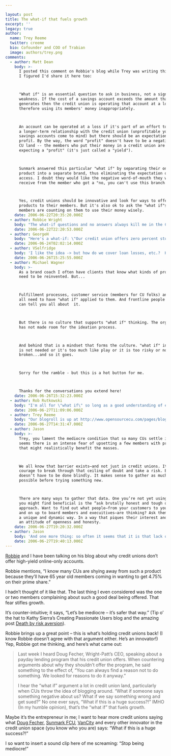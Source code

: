 ```yaml
---

layout: post
title: The what-if that fuels growth
excerpt: ''
legacy: true
author:
  name: Trey Reeme
  twitter: creeme
  bio: Cofounder and COO of Trabian
  image: authors/trey.png
comments:
  - author: Matt Dean
    body: >-
      I posted this comment on Robbie's blog while Trey was writing this post, so
      I figured I'd share it here too:



      "What if" is an essential question to ask in business, not a sign of
      weakness. If the cost of a savings account exceeds the amount that account
      generates then the credit union is operating that account at a loss and is
      therefore using its members' money inappropriately.



      An account can be operated at a loss if it's part of an effort to encourage
      a longer-term relationship with the credit union (unprofitable youth
      savings accounts come to mind) but there should be an expectation of future
      profit. By the way, the word "profit" doesn't have to be a negative word in
      CU land -- the members who put their money in a credit union are rightfully
      expecting a "profit" (it's just called a "yield").



      Sunmark answered this particular "what if" by separating their online-only
      product into a separate brand, thus eliminating the expectation of branch
      access. I doubt they would like the negative word-of-mouth they would
      receive from the member who got a "no, you can't use this branch."



      Yes, credit unions should be innovative and look for ways to offer new
      products to their members. But it's also ok to ask the "what if"s. The
      members are counting on them to use their money wisely.
    date: 2006-06-22T20:35:20.000Z
  - author: Robbie Wright
    body: "The what-if questions and no answers always kill me in the CU industry.  \r\n\r\nWhat if a member moved all their money to our new high-rate online savings accounts? \r\nNo we can't do that, our core system doesn't support it. \r\n\r\nI've started to encourage some employees in our CU that instead of saying \"no, we can't do that\" to find ways to say yes to problems.  Don't say our core system can't do it, say we can do it this way.  Don't say what if our member change accounts and increase our cost of funds.  Say what if we gain $15M of new money!!"
    date: 2006-06-22T22:20:53.000Z
  - author: GeorgeH
    body: "Here's a what-if: \"Our credit union offers zero percent student loans\". Sounds crazy? The present value of an undergraduate education is $1M, not to mention the PV of a professional education. Why not differentiate the CU early in the member's life with an offer like this? "
    date: 2006-06-24T02:02:14.000Z
  - author: VSelfridge
    body: 'I like the idea -> but how do we cover loan losses, etc.?  How can we make this a viable product - not a loss-leader?'
    date: 2006-06-26T15:25:55.000Z
  - author: Michael Wagner
    body: >-
      As a brand coach I often have clients that know what kinds of processes
      need to be reinvented. But...



      Fulfillment processes, customer service (members for CU folks) and the like
      all need to have "what if" applied to them. And frontline people usually
      can tell you all about  it.



      But there is no culture that supports "what if" thinking. The organization
      has not made room for the ideation process.



      And behind that is a mindset that forms the culture. "what if" innovation
      is not needed or it's too much like play or it is too risky or nothing is
      broken...and so it goes.



      Sorry for the ramble - but this is a hot button for me.



      Thanks for the conversations you extend here!
    date: 2006-06-26T15:32:23.000Z
  - author: Rob Rutkowski
    body: "I'm all for \"what if\" so long as a good understanding of economics follows it.  Every business still has to make money, even credit unions.  The prime reason that online banks can offer higher rates is that they don't have brick and mortar.  Credit unions are steeped in brick and mortar.  It's a completely different business model.\r\n\r\nBTW, thanks for turning me on to another credit union blog.  Any chance you can list all the CU blogs of which you are aware for us?"
    date: 2006-06-27T11:09:06.000Z
  - author: Trey Reeme
    body: "Our blogroll is up at http://www.opensourcecu.com/pages/blogroll.  We'd tried keeping the full list in our sidebar but it got overwhelming there.\r\n\r\nI wish I had a better answer for not having these online-only products become loss leaders.  I'm not advocating credit unions beat ING Direct's 4.25% or HSBC's 4.8 or whatever.  I'm saying that if my CU offered 3.5 on a similar product, I'd stick with my CU.\r\n\r\nEven if it's a break-even product, people who'll use such a product are going to be the most profitable members in their prime lending years.  Plus, \"19% of members with $100k + annual income are already using electronic only accounts\":http://opensourcecu.com/articles/2006/06/22/new-study-out-on-online-only-high-yield-accounts.\r\n\r\nI'm not trying to get out of my league here, because if there's one thing that I'm an outsider on it's CU operations.  But I am saying it should be a priority for credit unions to find a way to do this in a manner that's economically feasible.  \r\n\r\nIn ten years, what percentage of transactions are going to be paper-based anyway?  Ten years ago, few of us had ever sent an email, let alone fathomed online banking.\r\n\r\nI'll keep watching for how \"Citi and traditional brick-and-mortar institutions\":http://www.opensourcecu.com/articles/2006/04/06/citis-new-e-savings-account are moving into this product offering.  I know \"Citi's eSavings is paying 5.0% today\":http://direct.citibank.com/CBOL/06/esavings/default.htm?BT_TX=1&ProspectID=FB6ACAFF403940BE98A992210E1C1B00."
    date: 2006-06-27T14:31:47.000Z
  - author: Jason
    body: >-
      Trey, you lament the mediocre condition that so many CUs settle into. It
      seems there is an intense fear of upsetting a few members with programs
      that might realistically benefit the masses.



      We all know that barrier exists–and not just in credit unions. It takes
      courage to break through that ceiling of doubt and take a risk. But it
      doesn’t have to be done blindly. It makes sense to gather as much data as
      possible before trying something new.



      There are many ways to gather that data. One you’re not yet using but that
      you might find beneficial is the “ask brutally honest and tough questions”
      approach. Want to find out what people–from your customers to your tellers
      and on up to board members and execuitives–are thinking? Ask them in
      a unique and dynamic way. In a way that piques their interest and fosters
      an attitude of openness and honesty.
    date: 2006-06-27T19:20:32.000Z
  - author: Jason
    body: 'And one more thing: so often it seems that it is that lack of data that fuels the prevelant skepticism. Open the dialogue and the naysayers often change their thinking.'
    date: 2006-06-27T19:40:13.000Z
---
```


<p><a href="http://cuemployee.blogspot.com">Robbie</a> and I have been talking on his blog about why credit unions don&#8217;t offer high-yield online-only accounts.</p>
<p>Robbie mentions, &#8220;I know many CUs are shying away from such a product because they&#8217;ll have 65 year old members coming in wanting to get 4.75% on their prime share.&#8221;</p>
<p>I hadn&#8217;t thought of it like that.  The last thing I even considered was the one or two members complaining about such a good deal being offered.  That fear stifles growth.</p>
<p>It&#8217;s counter-intuitive; it says, &#8220;Let&#8217;s be mediocre &#8211; it&#8217;s safer that way.&#8221; (Tip o&#8217; the hat to Kathy Sierra&#8217;s Creating Passionate Users blog and the amazing post <a href="http://headrush.typepad.com/creating_passionate_users/2006/01/death_by_riskav.html">Death by risk aversion</a>).</p>
<p>Robbie brings up a great point &#8211; this is what&#8217;s holding credit unions back!  (I know Robbie doesn&#8217;t agree with that argument either.  He&#8217;s an innovator!)  Yep, Robbie got me thinking, and here&#8217;s what came out:</p>
<blockquote><p>Last week I heard Doug Fecher, Wright-Patt&#8217;s <span class="caps">CEO</span>, speaking about a payday lending program that his credit union offers. When countering arguments about why they shouldn&#8217;t offer the program, he said something to the effect of, &#8220;You can always find a reason not to do something. We looked for reasons to do it anyway.&#8221;</p><p>I hear the &#8220;what if&#8221; argument a lot in credit union land, particularly when CUs throw the idea of blogging around. &#8220;What if someone says something negative about us? What if we say something wrong and get sued?&#8221; No one ever says, &#8220;What if this is a huge success?!&#8221; <span class="caps">IMHO</span> (In my humble opinion), that&#8217;s the &#8220;what if&#8221; that fuels growth.</p></blockquote>
<p>Maybe it&#8217;s the entrepreneur in me; I want to hear more credit unions saying what <a href="http://opensourcecu.com/articles/2006/06/12/hot-topic-serving-members-of-modest-means">Doug Fecher</a>, <a href="http://opensourcecu.com/articles/2006/01/04/consumers-spending-not-saving">Sunmark <span class="caps">FCU</span></a>,  <a href="http://opensourcecu.com/articles/2006/06/06/vancity-credit-union-to-blog">VanCity</a> and every other innovator in the credit union space (you know who you are) says: &#8220;What if this is a huge success?!&#8221;</p>
<p>I so want to insert a sound clip here of me screaming: &#8220;Stop being mediocre!&#8221;</p>